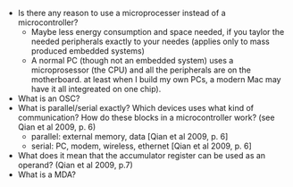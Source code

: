   - Is there any reason to use a microprocesser instead of a microcontroller?
    - Maybe less energy consumption and space needed, if you taylor the needed peripherals exactly to your needes (applies only to mass produced embedded systems)
    - A normal PC (though not an embedded system) uses a microprosessor (the CPU) and all the peripherals are on the motherboard. at least when I build my own PCs, a modern Mac may have it all integreated on one chip).
  - What is an OSC?
  - What is parallel/serial exactly? Which devices uses what kind of communication? How do these blocks in a microcontroller work? (see Qian et al 2009, p. 6)
    - parallel: external memory, data [Qian et al 2009, p. 6]
    - serial: PC, modem, wireless, ethernet [Qian et al 2009, p. 6]
 - What does it mean that the accumulator register can be used as an operand? (Qian et al 2009, p.7)
 - What is a MDA? 
